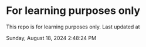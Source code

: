 # For learning purposes only
This repo is for learning purposes only.
Last updated at

Sunday, August 18, 2024 2:48:24 PM


